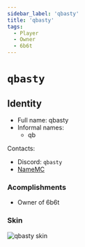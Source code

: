 ```yaml
---
sidebar_label: 'qbasty'
title: 'qbasty'
tags:
  - Player
  - Owner
  - 6b6t
---
```


# `qbasty`

## Identity
* Full name: qbasty
* Informal names:
  * qb

Contacts:
* Discord: `qbasty`
* [NameMC](https://namemc.com/profile/qbasty.1)

### Acomplishments
- Owner of 6b6t

### Skin
![qbasty skin](https://s.namemc.com/3d/skin/body.png?id=d88b3f46a94ac432&model=classic&theta=26.09&phi=24.8&time=90&width=100&height=200)